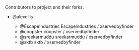 Contributors to project and their forks.

* @alexellis

  * @EscapeIndustries EscapeIndustries / xservedbyfinder
  * @coopster coopster / xservedbyfinder
  * @sreekarmuddu sreekarmuddu / xservedbyfinder
  * @sktb sktb / xservedbyfinder

